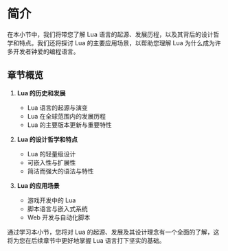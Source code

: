 # 简介

在本小节中，我们将带您了解 Lua 语言的起源、发展历程，以及其背后的设计哲学和特点。我们还将探讨 Lua 的主要应用场景，以帮助您理解 Lua 为什么成为许多开发者钟爱的编程语言。

## 章节概览

1. **Lua 的历史和发展**
   - Lua 语言的起源与演变
   - Lua 在全球范围内的发展历程
   - Lua 的主要版本更新与重要特性

2. **Lua 的设计哲学和特点**
   - Lua 的轻量级设计
   - 可嵌入性与扩展性
   - 简洁而强大的语法与特性

3. **Lua 的应用场景**
   - 游戏开发中的 Lua
   - 脚本语言与嵌入式系统
   - Web 开发与自动化脚本

通过学习本小节，您将对 Lua 的起源、发展及其设计理念有一个全面的了解，这将为您在后续章节中更好地掌握 Lua 语言打下坚实的基础。
